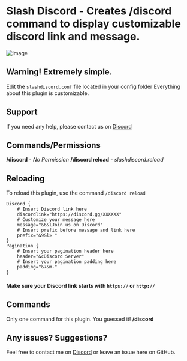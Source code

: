 # Slash Discord - Creates /discord command to display customizable discord link and message.
![Image](https://cdn.discordapp.com/attachments/529496121790169119/549811951450980362/b42318a6b4d89a607035038d5d31ba9c.png)
## Warning! Extremely simple.
Edit the `slashdiscord.conf` file located in your config folder
Everything about this plugin is customizable.

## Support
If you need any help, please contact us on [Discord](https://discord.gg/mGgfyaS)

## Commands/Permissions
**/discord** - *No Permission*
**/discord reload** - *slashdiscord.reload*

## Reloading
To reload this plugin, use the command `/discord reload`
```
Discord {
    # Insert Discord link here
    discordlink="https://discord.gg/XXXXXX"
    # Customize your message here
    message="&6&lJoin us on Discord"
    # Insert prefix before message and link here
    prefix="&9&l» "
}
Pagination {
    # Insert your pagination header here
    header="&cDiscord Server"
    # Insert your pagination padding here
    padding="&7&m-"
}
```
#### Make sure your Discord link starts with `https://` or `http://`

## Commands
Only one command for this plugin. You guessed it! **/discord**

## Any issues? Suggestions?
Feel free to contact me on [Discord](https://discord.gg/mGgfyaS) or leave an issue here on GitHub.
